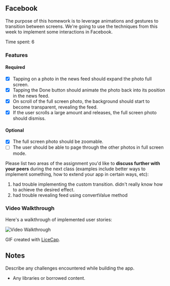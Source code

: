 ## Facebook

The purpose of this homework is to leverage animations and gestures to transition between screens. We're going to use the techniques from this week to implement some interactions in Facebook.

Time spent: 6

### Features

#### Required

- [x] Tapping on a photo in the news feed should expand the photo full screen.
- [x] Tapping the Done button should animate the photo back into its position in the news feed.
- [x] On scroll of the full screen photo, the background should start to become transparent, revealing the feed.
- [x] If the user scrolls a large amount and releases, the full screen photo should dismiss.

#### Optional

- [x] The full screen photo should be zoomable.
- [ ] The user should be able to page through the other photos in full screen mode.

Please list two areas of the assignment you'd like to **discuss further with your peers** during the next class (examples include better ways to implement something, how to extend your app in certain ways, etc):

1. had trouble implementing the custom transition. didn't really know how to achieve the desired effect.
2. had trouble revealing feed using convertValue method

### Video Walkthrough 

Here's a walkthrough of implemented user stories:

<img src='http://i.imgur.com/link/to/your/gif/file.gif' title='Video Walkthrough' width='' alt='Video Walkthrough' />

GIF created with [LiceCap](http://www.cockos.com/licecap/).

## Notes

Describe any challenges encountered while building the app.

* Any libraries or borrowed content.
